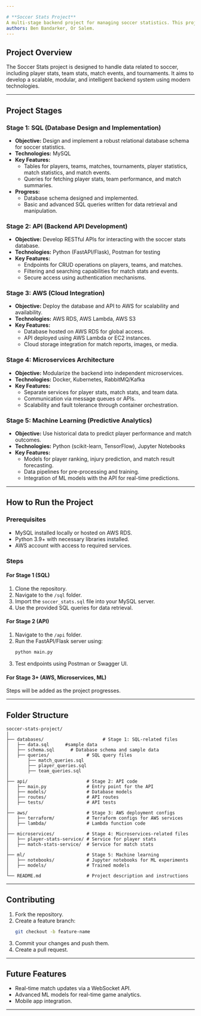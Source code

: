 ```yaml
---

# **Soccer Stats Project**  
A multi-stage backend project for managing soccer statistics. This project evolves through various stages, incorporating SQL databases, APIs, cloud services (AWS), microservices architecture, and machine learning.  
authors: Ben Bandarker, Or Salem.
---
```


## **Project Overview**  
The Soccer Stats project is designed to handle data related to soccer, including player stats, team stats, match events, and tournaments. It aims to develop a scalable, modular, and intelligent backend system using modern technologies.

---

## **Project Stages**  

### **Stage 1: SQL (Database Design and Implementation)**  
- **Objective:** Design and implement a robust relational database schema for soccer statistics.  
- **Technologies:** MySQL  
- **Key Features:**  
  - Tables for players, teams, matches, tournaments, player statistics, match statistics, and match events.  
  - Queries for fetching player stats, team performance, and match summaries.  
- **Progress:**  
  - Database schema designed and implemented.  
  - Basic and advanced SQL queries written for data retrieval and manipulation.  

### **Stage 2: API (Backend API Development)**  
- **Objective:** Develop RESTful APIs for interacting with the soccer stats database.  
- **Technologies:** Python (FastAPI/Flask), Postman for testing  
- **Key Features:**  
  - Endpoints for CRUD operations on players, teams, and matches.  
  - Filtering and searching capabilities for match stats and events.  
  - Secure access using authentication mechanisms.  

### **Stage 3: AWS (Cloud Integration)**  
- **Objective:** Deploy the database and API to AWS for scalability and availability.  
- **Technologies:** AWS RDS, AWS Lambda, AWS S3  
- **Key Features:**  
  - Database hosted on AWS RDS for global access.  
  - API deployed using AWS Lambda or EC2 instances.  
  - Cloud storage integration for match reports, images, or media.  

### **Stage 4: Microservices Architecture**  
- **Objective:** Modularize the backend into independent microservices.  
- **Technologies:** Docker, Kubernetes, RabbitMQ/Kafka  
- **Key Features:**  
  - Separate services for player stats, match stats, and team data.  
  - Communication via message queues or APIs.  
  - Scalability and fault tolerance through container orchestration.  

### **Stage 5: Machine Learning (Predictive Analytics)**  
- **Objective:** Use historical data to predict player performance and match outcomes.  
- **Technologies:** Python (scikit-learn, TensorFlow), Jupyter Notebooks  
- **Key Features:**  
  - Models for player ranking, injury prediction, and match result forecasting.  
  - Data pipelines for pre-processing and training.  
  - Integration of ML models with the API for real-time predictions.  

---

## **How to Run the Project**  

### **Prerequisites**  
- MySQL installed locally or hosted on AWS RDS.  
- Python 3.9+ with necessary libraries installed.  
- AWS account with access to required services.  

### **Steps**  

#### **For Stage 1 (SQL)**  
1. Clone the repository.  
2. Navigate to the `/sql` folder.  
3. Import the `soccer_stats.sql` file into your MySQL server.  
4. Use the provided SQL queries for data retrieval.  

#### **For Stage 2 (API)**  
1. Navigate to the `/api` folder.  
2. Run the FastAPI/Flask server using:  
   ```bash
   python main.py
   ```  
3. Test endpoints using Postman or Swagger UI.  

#### **For Stage 3+ (AWS, Microservices, ML)**  
Steps will be added as the project progresses.  

---

## **Folder Structure**  
```plaintext
soccer-stats-project/
│
├── databases/                      # Stage 1: SQL-related files
│   ├── data.sql      #sample data
│   ├── schema.sql      # Database schema and sample data
│   ├── queries/              # SQL query files
│       ├── match_queries.sql      
│       ├── player_queries.sql  
│       ├── team_queries.sql  
│
├── api/                      # Stage 2: API code
│   ├── main.py               # Entry point for the API
│   ├── models/               # Database models
│   ├── routes/               # API routes
│   ├── tests/                # API tests
│
├── aws/                      # Stage 3: AWS deployment configs
│   ├── terraform/            # Terraform configs for AWS services
│   ├── lambda/               # Lambda function code
│
├── microservices/            # Stage 4: Microservices-related files
│   ├── player-stats-service/ # Service for player stats
│   ├── match-stats-service/  # Service for match stats
│
├── ml/                       # Stage 5: Machine learning
│   ├── notebooks/            # Jupyter notebooks for ML experiments
│   ├── models/               # Trained models
│
└── README.md                 # Project description and instructions
```

---

## **Contributing**  
1. Fork the repository.  
2. Create a feature branch:  
   ```bash
   git checkout -b feature-name
   ```  
3. Commit your changes and push them.  
4. Create a pull request.  

---

## **Future Features**  
- Real-time match updates via a WebSocket API.  
- Advanced ML models for real-time game analytics.  
- Mobile app integration.  

---


